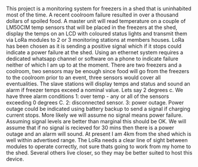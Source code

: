 This project is a monitoring system for freezers in a shed that is uninhabited most of the time. A recent coolroom failure resulted 
in over a thousand dollars of spoiled food. A master unit will read temperature on a couple of LM50CIM temp sensors that will be 
placed in the freezers at the shed, display the temps on an LCD with coloured status lights and transmit them via LoRa modules 
to 2 or 3 monitoring stations at members houses. LoRa has been chosen as it is sending a positive signal which if it stops could 
indicate a power failure at the shed. Using an ethernet system requires a dedicated whatsapp channel or software on a phone to 
indicate failure neither of which I am up to at the moment. There are two freezers and a coolroom, two sensors may be enough since food 
will go from the freezers to the coolroom prior to an event, three sensors would cover all eventualities. 
The slave stations will display temps and status and sound an alarm if freezer temps exceed a nominal value. Lets say 2 degrees c. 
We have three alarm conditions    1: over temp - any or all of the sensors exceeding 0 degrees C. 
                                  2: disconnected sensor. 
                                  3: power outage.
Power outage could be indicated using battery backup to send a signal if charging current stops. More likely we will assume no signal 
means power failure. Assuming signal levels are better than marginal this should be OK. We will assume that if no signal is recieved 
for 30 mins then there is a power outage and an alarm will sound. At present I am 4km from the shed which is well within advertised range. 
The LoRa needs a clear line of sight between modules to operate correctly, not sure thats going to work from my home to the shed. 
Several others live closer, so they may be better suited to host this device.

